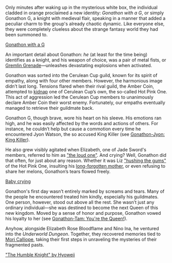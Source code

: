 Only minutes after waking up in the mysterious white box, the individual cladded in orange proclaimed a new identity: *Gonathon with a G*, or simply Gonathon G, a knight with medieval flair, speaking in a manner that added a peculiar charm to the group's already chaotic dynamic. Like everyone else, they were completely clueless about the strange fantasy world they had been summoned to.

[Gonathon with a G](#embed:https://www.youtube.com/live/y9KKa_k2VTU?si=wZsW1DBJimIdz-06\&t=607)

An important detail about Gonathon: *he* (at least for the time being) identifies as a knight, and his weapon of choice, was a pair of metal fists, or [Gremlin Grenade](https://www.youtube.com/live/y9KKa_k2VTU?feature=shared\&t=3085)—unleashes devastating explosions when activated.

Gonathon was sorted into the Cerulean Cup guild, known for its spirit of empathy, along with four other members. However, the harmonious image didn’t last long. Tensions flared when their rival guild, the Amber Coin, attempted to [kidnap](https://www.youtube.com/live/y9KKa_k2VTU?si=xE2vDkSE0e1yKT_w\&t=5565) one of Cerulean Cup’s own, the so-called Hot Pink One. This act of aggression led the Cerulean Cup members to unanimously declare Amber Coin their worst enemy. Fortunately, our empaths eventually managed to retrieve their guildmate back.

Gonathon G, though brave, wore his heart on his sleeve. His emotions ran high, and he was easily affected by the words and actions of others. For instance, he couldn’t help but cause a commotion every time he encountered Jyon Watson, the so accused King Killer (see [Gonathon-Jyon: King Killer](#edge:gigi-ame-top-2-bottom-2)).

He also grew visibly agitated when Elizabeth, one of Jade Sword's members, referred to him as ["the loud one"](https://www.youtube.com/live/y9KKa_k2VTU?si=xoXIP9Ni9qdFv1mJ\&t=9070). And crying? Well, Gonathon did that often, for just about any reason. Whether it was Liz ["hushing the gums"](https://www.youtube.com/live/y9KKa_k2VTU?si=uOA9eA5-H_wGz8oT\&t=7910) of the Hot Pink One, insulting his [long-forgotten mother](https://www.youtube.com/live/y9KKa_k2VTU?si=m_ePVuEIKMxJr459\&t=6031), or even refusing to share her melons, Gonathon’s tears flowed freely.

[Baby crying](#embed:https://www.youtube.com/live/y9KKa_k2VTU?si=XQ3I0HtnRB2G2yhn\&t=9151)

Gonathon's first day wasn’t entirely marked by screams and tears. Many of the people he encountered treated him kindly, especially his guildmates. One person, however, stood out above all the rest. She wasn’t just any ordinary individual—she was destined to become the next Queen of this new kingdom. Moved by a sense of honor and purpose, Gonathon vowed his loyalty to her (see [Gonathon-Tam: You're the Queen!](#edge:gigi-kronii-bottom-2-left-2)).

Anyhow, alongside Elizabeth Rose Bloodflame and Nino Ina, he ventured into the *Underworld Dungeon*. Together, they recovered memories tied to [Mori Calliope](https://www.youtube.com/live/y9KKa_k2VTU?feature=shared\&t=12343), taking their first steps in unraveling the mysteries of their fragmented pasts.

["The Humble Knight" by Hyoweii](https://x.com/weiiyxn/status/1902360036522991650)
